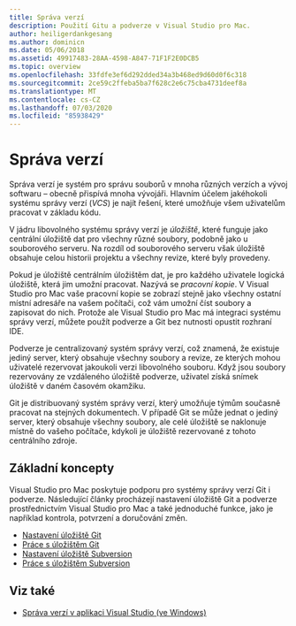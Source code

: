 ```yaml
---
title: Správa verzí
description: Použití Gitu a podverze v Visual Studio pro Mac.
author: heiligerdankgesang
ms.author: dominicn
ms.date: 05/06/2018
ms.assetid: 49917483-28AA-4598-A847-71F1F2E0DCB5
ms.topic: overview
ms.openlocfilehash: 33fdfe3ef6d292dded34a3b468ed9d60d0f6c318
ms.sourcegitcommit: 2ce59c2ffeba5ba7f628c2e6c75cba4731deef8a
ms.translationtype: MT
ms.contentlocale: cs-CZ
ms.lasthandoff: 07/03/2020
ms.locfileid: "85938429"
---
```

# <a name="version-control"></a>Správa verzí

Správa verzí je systém pro správu souborů v mnoha různých verzích a vývoj softwaru – obecně přispívá mnoha vývojáři. Hlavním účelem jakéhokoli systému správy verzí (_VCS_) je najít řešení, které umožňuje všem uživatelům pracovat v základu kódu.

V jádru libovolného systému správy verzí je _úložiště_, které funguje jako centrální úložiště dat pro všechny různé soubory, podobně jako u souborového serveru. Na rozdíl od souborového serveru však úložiště obsahuje celou historii projektu a všechny revize, které byly provedeny.

Pokud je úložiště centrálním úložištěm dat, je pro každého uživatele logická úložiště, která jim umožní pracovat. Nazývá se _pracovní kopie_. V Visual Studio pro Mac vaše pracovní kopie se zobrazí stejně jako všechny ostatní místní adresáře na vašem počítači, což vám umožní číst soubory a zapisovat do nich. Protože ale Visual Studio pro Mac má integraci systému správy verzí, můžete použít podverze a Git bez nutnosti opustit rozhraní IDE.

Podverze je centralizovaný systém správy verzí, což znamená, že existuje jediný server, který obsahuje všechny soubory a revize, ze kterých mohou uživatelé rezervovat jakoukoli verzi libovolného souboru. Když jsou soubory rezervovány ze vzdáleného úložiště podverze, uživatel získá snímek úložiště v daném časovém okamžiku.

Git je distribuovaný systém správy verzí, který umožňuje týmům současně pracovat na stejných dokumentech. V případě Git se může jednat o jediný server, který obsahuje všechny soubory, ale celé úložiště se naklonuje místně do vašeho počítače, kdykoli je úložiště rezervované z tohoto centrálního zdroje.

## <a name="basic-concepts"></a>Základní koncepty

Visual Studio pro Mac poskytuje podporu pro systémy správy verzí Git i podverze. Následující články procházejí nastavení úložiště Git a podverze prostřednictvím Visual Studio pro Mac a také jednoduché funkce, jako je například kontrola, potvrzení a doručování změn.

* [Nastavení úložiště Git](set-up-git-repository.md)
* [Práce s úložištěm Git](working-with-git.md)
* [Nastavení úložiště Subversion](set-up-subversion-repository.md)
* [Práce s úložištěm Subversion](working-with-subversion.md)

## <a name="see-also"></a>Viz také

* [Správa verzí v aplikaci Visual Studio (ve Windows)](/visualstudio/version-control/)